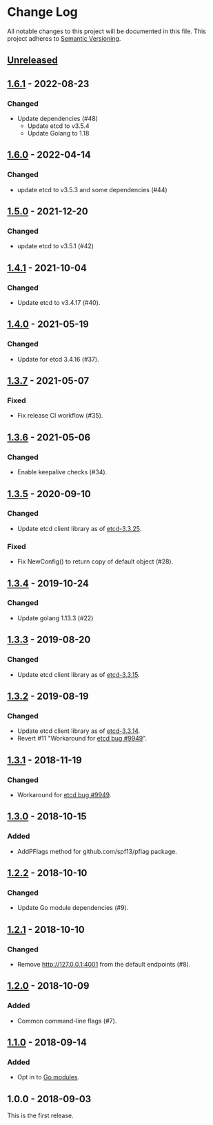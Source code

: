 # Change Log

All notable changes to this project will be documented in this file.
This project adheres to [Semantic Versioning](http://semver.org/).

## [Unreleased]

## [1.6.1] - 2022-08-23

### Changed
- Update dependencies (#48)
    - Update etcd to v3.5.4
    - Update Golang to 1.18

## [1.6.0] - 2022-04-14

### Changed
- update etcd to v3.5.3 and some dependencies (#44)

## [1.5.0] - 2021-12-20

### Changed
- update etcd to v3.5.1 (#42)

## [1.4.1] - 2021-10-04

### Changed
- Update etcd to v3.4.17 (#40).

## [1.4.0] - 2021-05-19

### Changed
- Update for etcd 3.4.16 (#37).

## [1.3.7] - 2021-05-07
### Fixed
- Fix release CI workflow (#35).

## [1.3.6] - 2021-05-06
### Changed
- Enable keepalive checks (#34).

## [1.3.5] - 2020-09-10
### Changed
- Update etcd client library as of [etcd-3.3.25](https://github.com/etcd-io/etcd/releases/tag/v3.3.25).

### Fixed
- Fix NewConfig() to return copy of default object (#28).

## [1.3.4] - 2019-10-24
### Changed
- Update golang 1.13.3 (#22)

## [1.3.3] - 2019-08-20
### Changed
- Update etcd client library as of [etcd-3.3.15](https://github.com/etcd-io/etcd/releases/tag/v3.3.15).

## [1.3.2] - 2019-08-19
### Changed
- Update etcd client library as of [etcd-3.3.14](https://github.com/etcd-io/etcd/releases/tag/v3.3.14).
- Revert #11 "Workaround for [etcd bug #9949](https://github.com/etcd-io/etcd/issues/9949)".

## [1.3.1] - 2018-11-19
### Changed
- Workaround for [etcd bug #9949](https://github.com/etcd-io/etcd/issues/9949).

## [1.3.0] - 2018-10-15
### Added
- AddPFlags method for github.com/spf13/pflag package.

## [1.2.2] - 2018-10-10
### Changed
- Update Go module dependencies (#9).

## [1.2.1] - 2018-10-10
### Changed
- Remove http://127.0.0.1:4001 from the default endpoints (#8).

## [1.2.0] - 2018-10-09
### Added
- Common command-line flags (#7).

## [1.1.0] - 2018-09-14
### Added
- Opt in to [Go modules](https://github.com/golang/go/wiki/Modules).

## 1.0.0 - 2018-09-03

This is the first release.

[Unreleased]: https://github.com/cybozu-go/etcdutil/compare/v1.6.1...HEAD
[1.6.1]: https://github.com/cybozu-go/etcdutil/compare/v1.6.0...v1.6.1
[1.6.0]: https://github.com/cybozu-go/etcdutil/compare/v1.5.0...v1.6.0
[1.5.0]: https://github.com/cybozu-go/etcdutil/compare/v1.4.1...v1.5.0
[1.4.1]: https://github.com/cybozu-go/etcdutil/compare/v1.4.0...v1.4.1
[1.4.0]: https://github.com/cybozu-go/etcdutil/compare/v1.3.7...v1.4.0
[1.3.7]: https://github.com/cybozu-go/etcdutil/compare/v1.3.6...v1.3.7
[1.3.6]: https://github.com/cybozu-go/etcdutil/compare/v1.3.5...v1.3.6
[1.3.5]: https://github.com/cybozu-go/etcdutil/compare/v1.3.4...v1.3.5
[1.3.4]: https://github.com/cybozu-go/etcdutil/compare/v1.3.3...v1.3.4
[1.3.3]: https://github.com/cybozu-go/etcdutil/compare/v1.3.2...v1.3.3
[1.3.2]: https://github.com/cybozu-go/etcdutil/compare/v1.3.1...v1.3.2
[1.3.1]: https://github.com/cybozu-go/etcdutil/compare/v1.3.0...v1.3.1
[1.3.0]: https://github.com/cybozu-go/etcdutil/compare/v1.2.2...v1.3.0
[1.2.2]: https://github.com/cybozu-go/etcdutil/compare/v1.2.1...v1.2.2
[1.2.1]: https://github.com/cybozu-go/etcdutil/compare/v1.2.0...v1.2.1
[1.2.0]: https://github.com/cybozu-go/etcdutil/compare/v1.1.0...v1.2.0
[1.1.0]: https://github.com/cybozu-go/etcdutil/compare/v1.0.0...v1.1.0
